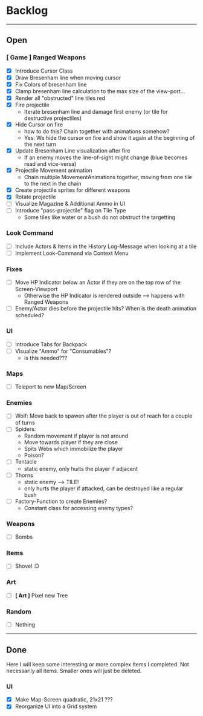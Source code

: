 # Backlog

---

## Open

### [ Game ] Ranged Weapons

* [x] Introduce Cursor Class
* [x] Draw Bresenham line when moving cursor
* [x] Fix Colors of bresenham line
* [x] Clamp bresenham line calculation to the max size of the view-port...
* [x] Render all "obstructed" line tiles red
* [x] Fire projectile
  * Iterate bresenham line and damage first enemy (or tile for destructive projectiles)
* [x] Hide Cursor on fire
  * how to do this? Chain together with animations somehow?
  * Yes: We hide the cursor on fire and show it again at the beginning of the next turn
* [x] Update Bresenham Line visualization after fire
  * If an enemy moves the line-of-sight might change (blue becomes read and vice-versa)
* [x] Projectile Movement animation
  * Chain multiple MovementAnimations together, moving from one tile to the next in the chain
* [x] Create projectile sprites for different weapons
* [x] Rotate projectile
* [ ] Visualize Magazine & Additional Ammo in UI
* [ ] Introduce "pass-projectile" flag on Tile Type
  * Some tiles like water or a bush do not obstruct the targetting

### Look Command

* [ ] Include Actors & Items in the History Log-Message when looking at a tile
* [ ] Implement Look-Command via Context Menu

### Fixes

* [ ] Move HP Indicator below an Actor if they are on the top row of the Screen-Viewport
  * Otherwise the HP Indicator is rendered outside --> happens with Ranged Weapons
* [ ] Enemy/Actor dies before the projectile hits? When is the death animation scheduled?
### UI

* [ ] Introduce Tabs for Backpack
* [ ] Visualize "Ammo" for "Consumables"?
  * is this needed???

### Maps

* [ ] Teleport to new Map/Screen

### Enemies

* [ ] Wolf: Move back to spawen after the player is out of reach for a couple of turns
* [ ] Spiders:
  * Random movement if player is not around
  * Move towards player if they are close
  * Spits Webs which immobilize the player
  * Poison?
* [ ] Tentacle
  * static enemy, only hurts the player if adjacent
* [ ] Thorns
  * static enemy --> TILE!
  * only hurts the player if attacked, can be destroyed like a regular bush
* [ ] Factory-Function to create Enemies?
  * Constant class for accessing enemy types?

### Weapons

* [ ] Bombs

### Items

* [ ] Shovel :D

### Art

* [ ] **[ Art ]** Pixel new Tree

### Random

* [ ] Nothing

---

## Done

Here I will keep some interesting or more complex Items I completed.
Not necessarily all items. Smaller ones will just be deleted.

### UI

* [x] Make Map-Screen quadratic, 21x21 ???
* [x] Reorganize UI into a Grid system